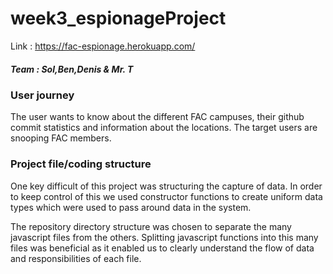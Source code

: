 # week3_espionageProject
Link : https://fac-espionage.herokuapp.com/


##### Team : Sol,Ben,Denis & Mr. T

### User journey

The user wants to know about the different FAC campuses, their github commit statistics and information about the locations. The target users are snooping FAC members.

### Project file/coding structure

  One key difficult of this project was structuring the capture of data. In order to keep control of this we used constructor functions to create uniform data types which were used to pass around data in the system.

  The repository directory structure was chosen to separate the many javascript files from the others. Splitting javascript functions into this many files was beneficial as it enabled us to clearly understand the flow of data and responsibilities of each file.
